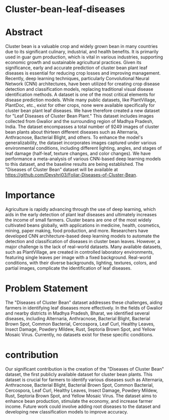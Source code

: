 # Cluster-bean-leaf-diseases
# Abstract
Cluster bean is a valuable crop and widely grown bean in many countries due to its significant culinary, industrial, and health benefits. It is primarily used in guar gum production, which is vital in various industries, supporting economic growth and sustainable agricultural practices. Given its significance, early and accurate prediction of cluster bean plant leaf diseases is essential for reducing crop losses and improving management. Recently, deep learning techniques, particularly Convolutional Neural Network (CNN) architectures, have been utilized for creating crop disease detection and classification models, replacing traditional visual disease identification methods. A dataset is one of the most critical elements for disease prediction models. While many public datasets, like PlantVillage, PlantDoc, etc., exist for other crops, none were available specifically for cluster bean plant leaf diseases. We have therefore created a new dataset for "Leaf Diseases of Cluster Bean Plant." This dataset includes images collected from Gwalior and the surrounding region of Madhya Pradesh, India. The dataset encompasses a total number of 9249 images of cluster bean plants about thirteen different diseases such as Alternaria, Anthracnose, Bacterial Blight, and others. To enhance the model's generalizability, the dataset incorporates images captured under various environmental conditions, including different lighting, angles, and stages of leaf damage (half-leaf, texture changes, and color changes). We have performance a meta-analysis of various CNN-based deep learning models to this dataset, and the baseline results are being established. The "Diseases of Cluster Bean" dataset will be available at https://github.com/Devshri03/Foliar-Diseases-of-Cluster-Bean.
# Importance 
Agriculture is rapidly advancing through the use of deep learning, which aids in the early detection of plant leaf diseases and ultimately increases the income of small farmers. Cluster beans are one of the most widely cultivated beans globally, with applications in medicine, health, cosmetics, mining, paper making, food production, and more. Researchers have developed CNN architecture-based deep learning models to automate the detection and classification of diseases in cluster bean leaves. However, a major challenge is the lack of real-world datasets. Many available datasets, such as PlantVillage, are created in controlled laboratory environments, featuring single leaves per image with a fixed background. Real-world conditions, with their diverse backgrounds, lighting, textures, colors, and partial images, complicate the identification of leaf diseases.
# Problem Statement
The "Diseases of Cluster Bean" dataset addresses these challenges, aiding farmers in identifying leaf diseases more effectively. In the fields of Gwalior and nearby districts in Madhya Pradesh, Bharat, we identified several diseases, including Alternaria, Anthracnose, Bacterial Blight, Bacterial Brown Spot, Common Bacterial, Cercospora, Leaf Curl, Healthy Leaves, Insect Damage, Powdery Mildew, Rust, Septoria Brown Spot, and Yellow Mosaic Virus. Currently, no datasets exist for these specific conditions.
# contribution
Our significant contribution is the creation of the "Diseases of Cluster Bean" dataset, the first publicly available dataset for cluster bean plants. This dataset is crucial for farmers to identify various diseases such as Alternaria, Anthracnose, Bacterial Blight, Bacterial Brown Spot, Common Bacterial, Cercospora, Leaf Curl, Healthy Leaves, Insect Damage, Powdery Mildew, Rust, Septoria Brown Spot, and Yellow Mosaic Virus. The dataset aims to enhance bean production, stimulate the economy, and increase farmer income. Future work could involve adding root diseases to the dataset and developing new classification models to improve accuracy.

